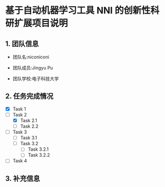 # 基于自动机器学习工具 NNI 的创新性科研扩展项目说明

## 1. 团队信息

+ 团队名:niconiconi

+ 团队成员:Jingyu Pu

+ 团队学校:电子科技大学


## 2. 任务完成情况

- [x] Task 1
- [ ] Task 2
  - [x] Task 2.1
  - [ ] Task 2.2
- [ ] Task 3
  - [ ] Task 3.1
  - [ ] Task 3.2
    - [ ] Task 3.2.1
    - [ ] Task 3.2.2
- [ ] Task 4

## 3. 补充信息

